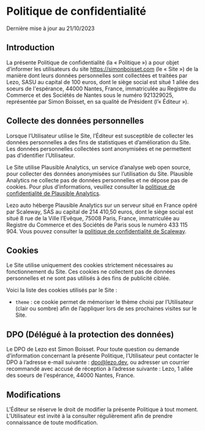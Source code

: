 # Politique de confidentialité

Dernière mise à jour au 21/10/2023

## Introduction

La présente Politique de confidentialité (la « Politique ») a pour objet d’informer les utilisateurs du site https://simonboisset.com (le « Site ») de la manière dont leurs données personnelles sont collectées et traitées par Lezo, SASU au capital de 100 euros, dont le siège social est situé 1 allée des soeurs de l'espérance, 44000 Nantes, France, immatriculée au Registre du Commerce et des Sociétés de Nantes sous le numéro 921329025, représentée par Simon Boisset, en sa qualité de Président (l’« Éditeur »).

## Collecte des données personnelles

Lorsque l’Utilisateur utilise le Site, l’Éditeur est susceptible de collecter les données personnelles a des fins de statistiques et d’amélioration du Site. Les données personnelles collectées sont anonymisées et ne permettent pas d’identifier l’Utilisateur.

Le Site utilise Plausible Analytics, un service d’analyse web open source, pour collecter des données anonymisées sur l’utilisation du Site. Plausible Analytics ne collecte pas de données personnelles et ne dépose pas de cookies. Pour plus d’informations, veuillez consulter la [politique de confidentialité de Plausible Analytics](https://plausible.io/data-policy).

Lezo auto héberge Plausible Analytics sur un serveur situé en France opéré par Scaleway, SAS au capital de 214 410,50 euros, dont le siège social est situé 8 rue de la Ville l’Evêque, 75008 Paris, France, immatriculée au Registre du Commerce et des Sociétés de Paris sous le numéro 433 115 904. Vous pouvez consulter la [politique de confidentialité de Scaleway](https://www.scaleway.com/en/privacy-policy/).

## Cookies

Le Site utilise uniquement des cookies strictement nécessaires au fonctionnement du Site. Ces cookies ne collectent pas de données personnelles et ne sont pas utilisés à des fins de publicité ciblée.

Voici la liste des cookies utilisés par le Site :

- `theme` : ce cookie permet de mémoriser le thème choisi par l’Utilisateur (clair ou sombre) afin de l’appliquer lors de ses prochaines visites sur le Site.

## DPO (Délégué à la protection des données)

Le DPO de Lezo est Simon Boisset. Pour toute question ou demande d’information concernant la présente Politique, l’Utilisateur peut contacter le DPO à l’adresse e-mail suivante : dpo@lezo.dev, ou adresser un courrier recommandé avec accusé de réception à l’adresse suivante : Lezo, 1 allée des soeurs de l'espérance, 44000 Nantes, France.

## Modifications

L’Éditeur se réserve le droit de modifier la présente Politique à tout moment. L’Utilisateur est invité à la consulter régulièrement afin de prendre connaissance de toute modification.
